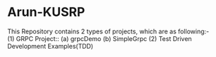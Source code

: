 # Arun-KUSRP
This Repository contains 2 types of projects, which are as following:-  
(1) GRPC Project::  (a) grpcDemo
                    (b) SimpleGrpc
(2) Test Driven Development Examples(TDD)
